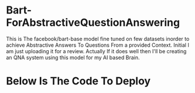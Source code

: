 # Bart-ForAbstractiveQuestionAnswering
This is The facebook/bart-base model fine tuned on few datasets inorder to achieve Abstractive Answers To Questions From a provided Context. Initial I am just uploading it for a review. Actually If it does well then I'll be creating an QNA system using this model for my AI based Brain. 

# Below Is The Code To Deploy
